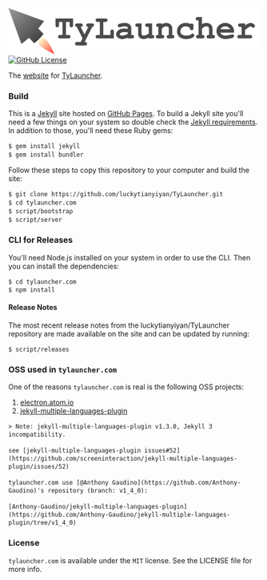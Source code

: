 ![TyLauncher-logo](https://raw.githubusercontent.com/luckytianyiyan/tylauncher.com/gh-pages/README_RES/tylauncher-logo.png)
[![GitHub License](https://img.shields.io/github/license/luckytianyiyan/tylauncher.com.svg)](https://www.apache.org/licenses/LICENSE-2.0.html)

The [website](http://www.tylauncher.com) for [TyLauncher](https://github.com/luckytianyiyan/TyLauncher).
### Build

This is a [Jekyll](http://jekyllrb.com) site hosted on [GitHub Pages](http://pages.github.com).
To build a Jekyll site you'll need a few things on your system so double check the [Jekyll requirements](http://jekyllrb.com/docs/installation/#requirements).
In addition to those, you'll need these Ruby gems:

```bash
$ gem install jekyll
$ gem install bundler
```
Follow these steps to copy this repository to your computer and build the site:

```bash
$ git clone https://github.com/luckytianyiyan/TyLauncher.git
$ cd tylauncher.com
$ script/bootstrap
$ script/server
```

### CLI for Releases

You'll need Node.js installed on your system in order to use the CLI. Then you can install the dependencies:
```
$ cd tylauncher.com
$ npm install
```

#### Release Notes

The most recent release notes from the luckytianyiyan/TyLauncher repository are made available on the site and can be updated by running:
```
$ script/releases
```

### OSS used in `tylauncher.com`

One of the reasons `tylauncher.com` is real is the following OSS projects:

  1. [electron.atom.io](https://github.com/atom/electron.atom.io)
  2. [jekyll-multiple-languages-plugin](https://github.com/screeninteraction/jekyll-multiple-languages-plugin)

    > Note: jekyll-multiple-languages-plugin v1.3.0, Jekyll 3 incompatibility.

    see [jekyll-multiple-languages-plugin issues#52](https://github.com/screeninteraction/jekyll-multiple-languages-plugin/issues/52)

    tylauncher.com use [@Anthony Gaudino](https://github.com/Anthony-Gaudino)'s repository (branch: v1_4_0):

    [Anthony-Gaudino/jekyll-multiple-languages-plugin](https://github.com/Anthony-Gaudino/jekyll-multiple-languages-plugin/tree/v1_4_0)

### License

`tylauncher.com` is available under the `MIT` license. See the LICENSE file for more info.
